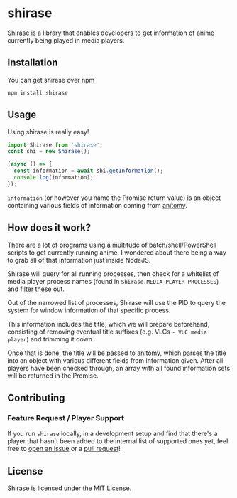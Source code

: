 # shirase

Shirase is a library that enables developers to get information of anime currently being played in media players.

## Installation

You can get shirase over npm

```
npm install shirase
```

## Usage

Using shirase is really easy!

```js
import Shirase from 'shirase';
const shi = new Shirase();

(async () => {
  const information = await shi.getInformation();
  console.log(information);
});
```

`information` (or however you name the Promise return value) is an object containing various fields of information coming from [anitomy](https://github.com/skiptirengu/anitomy-js).

## How does it work?

There are a lot of programs using a multitude of batch/shell/PowerShell scripts to get currently running anime, I wondered about there being a way to grab all of that information just inside NodeJS.

Shirase will query for all running processes, then check for a whitelist of media player process names (found in `Shirase.MEDIA_PLAYER_PROCESSES`) and filter these out.

Out of the narrowed list of processes, Shirase will use the PID to query the system for window information of that specific process.

This information includes the title, which we will prepare beforehand, consisting of removing eventual title suffixes (e.g. VLCs `- VLC media player`) and trimming it down.

Once that is done, the title will be passed to [anitomy](https://github.com/skiptirengu/anitomy-js), which parses the title into an object with various different fields from information given. After all players have been checked through, an array with all found information sets will be returned in the Promise.

## Contributing

### Feature Request / Player Support

If you run `shirase` locally, in a development setup and find that there's a player that hasn't been added to the internal list of supported ones yet, feel free to [open an issue](https://github.com/pixeldesu/shirase/issues/new) or a [pull request](https://github.com/pixeldesu/shirase/compare)!

## License

Shirase is licensed under the MIT License.
